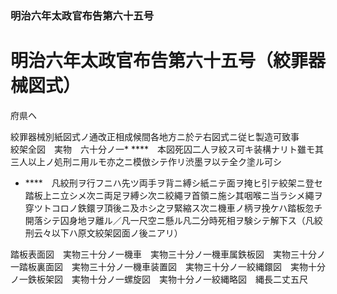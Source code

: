 ### 明治六年太政官布告第六十五号  
# 明治六年太政官布告第六十五号（絞罪器械図式）  
府県ヘ  
  
  
絞罪器械別紙図式ノ通改正相成候間各地方ニ於テ右図式ニ従ヒ製造可致事  
絞架全図　実物　六十分ノ一* ****　本図死囚二人ヲ絞ス可キ装構ナリト雖モ其三人以上ノ処刑ニ用ルモ亦之ニ模倣シテ作リ渋墨ヲ以テ全ク塗ル可シ  
* ****　凡絞刑ヲ行フニハ先ツ両手ヲ背ニ縛シ紙ニテ面ヲ掩ヒ引テ絞架ニ登セ踏板上ニ立シメ次ニ両足ヲ縛シ次ニ絞繩ヲ首領ニ施シ其咽喉ニ当ラシメ繩ヲ穿ツトコロノ鉄鐶ヲ頂後ニ及ホシ之ヲ緊縮ス次ニ機車ノ柄ヲ挽ケハ踏板忽チ開落シテ囚身地ヲ離ル／凡一尺空ニ懸ル凡二分時死相ヲ験シテ解下ス（凡絞刑云々以下ハ原文絞架図面ノ後ニアリ）  
  
踏板表面図　実物三十分ノ一機車　実物三十分ノ一機車属鉄板図　実物三十分ノ一踏板裏面図　実物三十分ノ一機車装置図　実物三十分ノ一絞縄鐶図　実物十分ノ一鉄板架図　実物十分ノ一螺旋図　実物十分ノ一絞縄略図　縄長二丈五尺  

